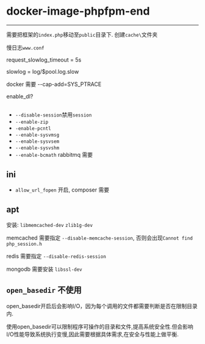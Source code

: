 # docker-image-phpfpm-end

---

需要把框架的`index.php`移动至`public`目录下.
创建`cache\`文件夹


慢日志`www.conf`

request_slowlog_timeout = 5s

slowlog = log/$pool.log.slow

docker 需要 --cap-add=SYS_PTRACE


enable_dl?


##

* `--disable-session`禁用`session`
* `--enable-zip`
* `-enable-pcntl`
* `--enable-sysvmsg`
* `--enable-sysvsem`
* `--enable-sysvshm`
* `--enable-bcmath` rabbitmq 需要

## ini

* `allow_url_fopen` 开启, composer 需要

## apt

安装: `libmemcached-dev` `zlib1g-dev`

memcached 需要指定 `--disable-memcache-session`, 否则会出现`Cannot find php_session.h`

redis 需要指定 `--disable-redis-session`

mongodb 需要安装 `libssl-dev`





## `open_basedir` 不使用

open_basedir开启后会影响I/O，因为每个调用的文件都需要判断是否在限制目录内.

使用open_basedir可以限制程序可操作的目录和文件,提高系统安全性.但会影响I/O性能导致系统执行变慢,因此需要根据具体需求,在安全与性能上做平衡.